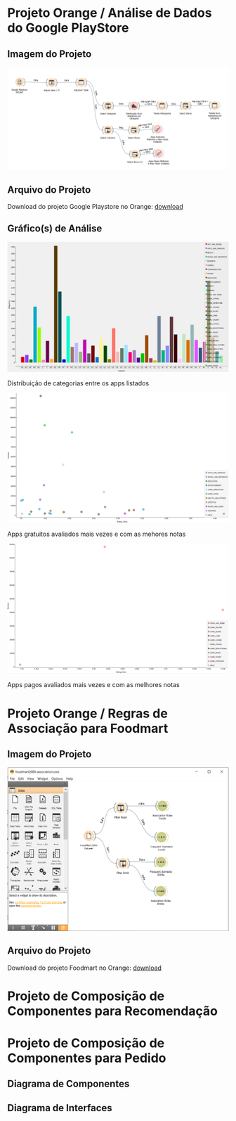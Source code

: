 # Projeto Orange / Análise de Dados do Google PlayStore

## Imagem do Projeto

![captura de tela do projeto Google Playstore no Orange](images/google-playstore-prtsc.png)

## Arquivo do Projeto

Download do projeto Google Playstore no Orange: [download](orange/google-playstore.ows)

## Gráfico(s) de Análise

![gráfico de categorias do projeto Google Playstore](images/grafico-categorias-google-playstore.png)

Distribuição de categorias entre os apps listados

![gráfico de apps gratuitos do projeto Google Playstore](images/grafico-apps-gratuitos-google-playstore.png)

Apps gratuitos avaliados mais vezes e com as mehores notas

![gráfico de apps pagos do projeto Google Playstore](images/grafico-apps-pagos-google-playstore.png)

Apps pagos avaliados mais vezes e com as melhores notas

# Projeto Orange / Regras de Associação para Foodmart

## Imagem do Projeto

![captura de tela do projeto Foodmart no Orange](images/foodmart2000-orange-prtsc.png)

## Arquivo do Projeto

Download do projeto Foodmart no Orange: [download](orange/foodmart2000-association.ows)

# Projeto de Composição de Componentes para Recomendação

# Projeto de Composição de Componentes para Pedido

## Diagrama de Componentes

## Diagrama de Interfaces
